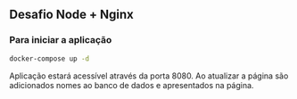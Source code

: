 ## Desafio Node + Nginx

### Para iniciar a aplicação

``` bash
docker-compose up -d
```
Aplicação estará acessível através da porta 8080.
Ao atualizar a página são adicionados nomes ao banco de dados e apresentados na página.

